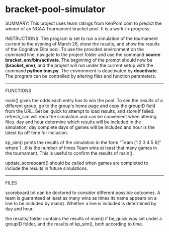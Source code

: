 # bracket-pool-simulator

SUMMARY: This project uses team ratings from KenPom.com to predict the winner of an NCAA Tournament bracket pool. It is a work-in-progress.

INSTRUCTIONS: The program is set to run a simulation of the tournament current to the evening of March 26, show the results, and show the results of the Cognitive Elite pool. To use the provided environment on the command line, navigate to the project folder and use the command **source bracket_env/bin/activate**. The beginning of the prompt should now be **(bracket_env)**, and the project will run under the current setup with the command **python tom.py**. The environment is deactivated by **deactivate**. The program can be controlled by altering files and function parameters.

-----------------------------------

FUNCTIONS

main() gives the odds each entry has to win the pool. To see the results of a different group, go to the group's home page and copy the groupID field from the URL. Set be_quick to attempt to load results, and store if failed. refresh_sim will redo the simulation and can be convenient when altering files. day and hour determine which results will be included in the simulation; day complete days of games will be included and hour is the latest tip off time for inclusion.

kp_sim() prints the results of the simulation in the form "Team [1 2 3 4 5 6]" where 1...6 is the number of times Team wins at least that many games in the tournament. This is useful to confirm the results of main().

update_scoreboard() should be called when games are completed to include the results in future simulations.

-----------------------------------

FILES

scoreboard.txt can be doctored to consider different possible outcomes. A team is guaranteed at least as many wins as times its name appears on a line to be included by main(). Whether a line is included is determined by day and hour.

the results/ folder contains the results of main() if be_quick was set under a groupID folder, and the results of kp_sim(), both according to time.
